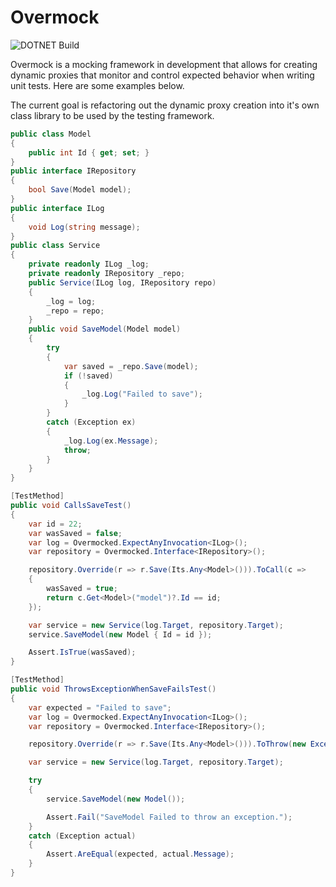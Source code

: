 # Overmock
![DOTNET Build](https://github.com/overmock/overmock/actions/workflows/dotnet.yml/badge.svg)

Overmock is a mocking framework in development that allows for creating dynamic proxies that monitor and control expected behavior when writing unit tests. Here are some examples below.

The current goal is refactoring out the dynamic proxy creation into it's own class library to be used by the testing framework. 

``` C#
public class Model
{
    public int Id { get; set; }
}
public interface IRepository
{
    bool Save(Model model);
}
public interface ILog
{
    void Log(string message);
}
public class Service
{
    private readonly ILog _log;
    private readonly IRepository _repo;
    public Service(ILog log, IRepository repo)
    {
        _log = log;
        _repo = repo;
    }
    public void SaveModel(Model model)
    {
        try
        {
            var saved = _repo.Save(model);
            if (!saved)
            {
                _log.Log("Failed to save");
            }
        }
        catch (Exception ex)
        {
            _log.Log(ex.Message);
            throw;
        }
    }
}

[TestMethod]
public void CallsSaveTest()
{
    var id = 22;
    var wasSaved = false;
    var log = Overmocked.ExpectAnyInvocation<ILog>();
    var repository = Overmocked.Interface<IRepository>();

    repository.Override(r => r.Save(Its.Any<Model>())).ToCall(c =>
    {
        wasSaved = true;
        return c.Get<Model>("model")?.Id == id;
    });

    var service = new Service(log.Target, repository.Target);
    service.SaveModel(new Model { Id = id });

    Assert.IsTrue(wasSaved);
}

[TestMethod]
public void ThrowsExceptionWhenSaveFailsTest()
{
    var expected = "Failed to save";
    var log = Overmocked.ExpectAnyInvocation<ILog>();
    var repository = Overmocked.Interface<IRepository>();

    repository.Override(r => r.Save(Its.Any<Model>())).ToThrow(new Exception(expected));

    var service = new Service(log.Target, repository.Target);

    try
    {
        service.SaveModel(new Model());

        Assert.Fail("SaveModel Failed to throw an exception.");
    }
    catch (Exception actual)
    {
        Assert.AreEqual(expected, actual.Message);
    }
}
```
